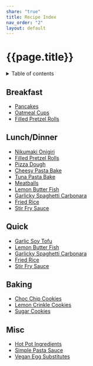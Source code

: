 ```yaml
---
share: "true"
title: Recipe Index
nav_order: "2"
layout: default
---
```

<h1>{{page.title}}</h1>  
  
<details markdown="block">  
  <summary>  
    Table of contents  
  </summary>  
  {: .text-delta }  
1. TOC  
{:toc}  
</details>  
  
## Breakfast  
- [Pancakes](./Pancakes.html)  
- [Oatmeal Cups](./Oatmeal%20Cups.html)  
- [Filled Pretzel Rolls](./Filled%20Pretzel%20Rolls.html)  
  
## Lunch/Dinner  
- [Nikumaki Onigiri](./Nikumaki%20Onigiri.html)  
- [Filled Pretzel Rolls](./Filled%20Pretzel%20Rolls.html)  
- [Pizza Dough](./Pizza%20Dough.html)  
- [Cheesy Pasta Bake](./Cheesy%20Pasta%20Bake.html)  
- [Tuna Pasta Bake](./Tuna%20Pasta%20Bake.html)  
- [Meatballs](./Meatballs.html)  
- [Lemon Butter Fish](./Lemon%20Butter%20Fish.html)  
- [Garlicky Spaghetti Carbonara](./Garlicky%20Spaghetti%20Carbonara.html)  
- [Fried Rice](./Fried%20Rice.html)  
- [Stir Fry Sauce](./Stir%20Fry%20Sauce.html)  
  
## Quick   
- [Garlic Soy Tofu](./Garlic%20Soy%20Tofu.html)  
- [Lemon Butter Fish](./Lemon%20Butter%20Fish.html)  
- [Garlicky Spaghetti Carbonara](./Garlicky%20Spaghetti%20Carbonara.html)  
- [Fried Rice](./Fried%20Rice.html)  
- [Stir Fry Sauce](./Stir%20Fry%20Sauce.html)  
  
  
## Baking  
- [Choc Chip Cookies](./Choc%20Chip%20Cookies.html)  
- [Lemon Crinkle Cookies](./Lemon%20Crinkle%20Cookies.html)  
- [Sugar Cookies](./Sugar%20Cookies.html)  
  
## Misc  
- [Hot Pot Ingredients](./Hot%20Pot%20Ingredients.html)  
- [Simple Pasta Sauce](./Simple%20Pasta%20Sauce.html)  
- [Vegan Egg Substitutes](./Vegan%20Egg%20Substitutes.html)  
